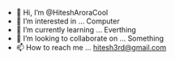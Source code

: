 - 👋 Hi, I’m @HiteshAroraCool
- 👀 I’m interested in ... Computer
- 🌱 I’m currently learning ... Everthing
- 💞️ I’m looking to collaborate on ... Something
- 📫 How to reach me ... hitesh3rd@gmail.com

<!---
HiteshAroraCool/HiteshAroraCool is a ✨ special ✨ repository because its `README.md` (this file) appears on your GitHub profile.
You can click the Preview link to take a look at your changes.
--->
